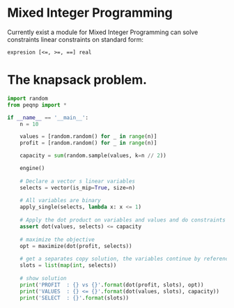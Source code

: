 # Mixed Integer Programming

Currently exist a module for Mixed Integer Programming can solve constraints linear constraints on standard form: 

    expresion [<=, >=, ==] real

# The knapsack problem. 

```python
import random
from peqnp import *

if __name__ == '__main__':
    n = 10

    values = [random.random() for _ in range(n)]
    profit = [random.random() for _ in range(n)]

    capacity = sum(random.sample(values, k=n // 2))

    engine()
    
    # Declare a vector s linear variables
    selects = vector(is_mip=True, size=n)
    
    # All variables are binary
    apply_single(selects, lambda x: x <= 1)
    
    # Apply the dot product on variables and values and do constraints
    assert dot(values, selects) <= capacity
    
    # maximize the objective
    opt = maximize(dot(profit, selects))
    
    # get a separates copy solution, the variables continue by reference and can be affected by operations.
    slots = list(map(int, selects))
    
    # show solution
    print('PROFIT  : {} vs {}'.format(dot(profit, slots), opt))
    print('VALUES  : {} <= {}'.format(dot(values, slots), capacity))
    print('SELECT  : {}'.format(slots))
```